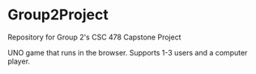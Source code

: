 # Group2Project
Repository for Group 2's CSC 478 Capstone Project


UNO game that runs in the browser.  Supports 1-3 users and a computer player.
